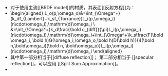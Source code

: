 - 对于使用主流[[BRDF model]]的材质，其表面[[反射方程]]为：
- \begin{aligned}
  L_o(p,\omega_o)&=\int_{\Omega^+}(k_df_{Lambert}+k_sf_{Torrance})L_i(p,\omega_i)(n\cdot\omega_i)\,\mathrm{d}\omega_i \\
  &=\int_{\Omega^+}k_d\frac{\bold c_{diff}}{\pi}L_i(p,\omega_i)(n\cdot\omega_i)\,\mathrm{d}\omega_i+\int_{\Omega^+}k_s\frac{F(\bold \omega_i, \bold h)G(\omega_i,\omega_o,\bold h)D(\bold h)}{4(\bold n,\bold\omega_i)(\bold n, \bold\omega_o)}L_i(p,\omega_i)(n\cdot\omega_i)\,\mathrm{d}\omega_i
  \end{aligned}
- 其中第一部分相当于[[diffuse reflection]]；
  第二部分相当于 [[specular reflection]]，可以应用 [[Split Sum Approximation]]。
-